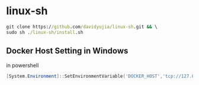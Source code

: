 # linux-sh

```cmd
git clone https://github.com/davidyujia/linux-sh.git && \
sudo sh ./linux-sh/install.sh
```

## Docker Host Setting in Windows

in powershell

```powershell
[System.Environment]::SetEnvironmentVariable('DOCKER_HOST','tcp://127.0.0.1:2375',[System.EnvironmentVariableTarget]::User)
```

